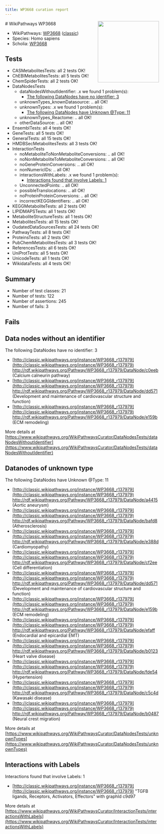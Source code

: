 ```yaml
---
title: WP3668 curation report
---
```


<img style="float: right; width: 200px" src="https://upload.wikimedia.org/wikipedia/commons/thumb/8/83/Wplogo_with_text_500.png/640px-Wplogo_with_text_500.png" />
# WikiPathways WP3668

* WikiPathways: [WP3668](https://wikipathways.org/pathways/WP3668) ([classic](https://classic.wikipathways.org/instance/WP3668))
* Species: Homo sapiens
* Scholia: [WP3668](https://scholia.toolforge.org/wikipathways/WP3668)
## Tests
* CASMetabolitesTests: all 2 tests OK!
* ChEBIMetabolitesTests: all 5 tests OK!
* ChemSpiderTests: all 2 tests OK!
* DataNodesTests
    * dataNodesWithoutIdentifier: .x we found 1 problem(s):
        * [The following DataNodes have no identifier: 3](#d2d32fa2)
    * unknownTypes_knownDatasource: .. all OK!
    * unknownTypes: .x we found 1 problem(s):
        * [The following DataNodes have Unknown @Type: 11](#ef950832)
    * unknownTypes_Reactome: .. all OK!
    * otherDataSource: .. all OK!
* EnsemblTests: all 4 tests OK!
* GeneTests: all 5 tests OK!
* GeneralTests: all 15 tests OK!
* HMDBSecMetabolitesTests: all 3 tests OK!
* InteractionTests
    * noMetaboliteToNonMetaboliteConversions: .. all OK!
    * noNonMetaboliteToMetaboliteConversions: .. all OK!
    * noGeneProteinConversions: .. all OK!
    * nonNumericIDs: .. all OK!
    * interactionsWithLabels: .x we found 1 problem(s):
        * [Interactions found that involve Labels: 1](#630d2678)
    * UnconnectedPoints: .. all OK!
    * possibleTranslocations: .. all OK!
    * noProteinProteinConversions: .. all OK!
    * incorrectKEGGIdentifiers: .. all OK!
* KEGGMetaboliteTests: all 2 tests OK!
* LIPIDMAPSTests: all 1 tests OK!
* MetaboliteStructureTests: all 1 tests OK!
* MetabolitesTests: all 15 tests OK!
* OudatedDataSourcesTests: all 24 tests OK!
* PathwayTests: all 8 tests OK!
* ProteinsTests: all 2 tests OK!
* PubChemMetabolitesTests: all 3 tests OK!
* ReferencesTests: all 6 tests OK!
* UniProtTests: all 5 tests OK!
* UnicodeTests: all 1 tests OK!
* WikidataTests: all 4 tests OK!


## Summary

* Number of test classes: 21
* Number of tests: 122
* Number of assertions: 245
* Number of fails: 3

## Fails

<a name="d2d32fa2" />

## Data nodes without an identifier

The following DataNodes have no identifier: 3

* [http://classic.wikipathways.org/instance/WP3668_r137979](http://classic.wikipathways.org/instance/WP3668_r137979) http://rdf.wikipathways.org/Pathway/WP3668_r137979/DataNode/c0eeb (Calcium calneurin pathway)
* [http://classic.wikipathways.org/instance/WP3668_r137979](http://classic.wikipathways.org/instance/WP3668_r137979) http://rdf.wikipathways.org/Pathway/WP3668_r137979/DataNode/dd571 (Development and maintenance 
of cardiovascular structure 
and function)
* [http://classic.wikipathways.org/instance/WP3668_r137979](http://classic.wikipathways.org/instance/WP3668_r137979) http://rdf.wikipathways.org/Pathway/WP3668_r137979/DataNode/e159b (ECM remodeling)


More details at [https://www.wikipathways.org/WikiPathwaysCurator/DataNodesTests/dataNodesWithoutIdentifier](https://www.wikipathways.org/WikiPathwaysCurator/DataNodesTests/dataNodesWithoutIdentifier)

<a name="ef950832" />

## Datanodes of unknown type

The following DataNodes have Unknown @Type: 11

* [http://classic.wikipathways.org/instance/WP3668_r137979](http://classic.wikipathways.org/instance/WP3668_r137979) http://rdf.wikipathways.org/Pathway/WP3668_r137979/DataNode/a4415 (Aortic aneurysm)
* [http://classic.wikipathways.org/instance/WP3668_r137979](http://classic.wikipathways.org/instance/WP3668_r137979) http://rdf.wikipathways.org/Pathway/WP3668_r137979/DataNode/bafd8 (Atherosclerosis)
* [http://classic.wikipathways.org/instance/WP3668_r137979](http://classic.wikipathways.org/instance/WP3668_r137979) http://rdf.wikipathways.org/Pathway/WP3668_r137979/DataNode/e388d (Cardiomyopathy)
* [http://classic.wikipathways.org/instance/WP3668_r137979](http://classic.wikipathways.org/instance/WP3668_r137979) http://rdf.wikipathways.org/Pathway/WP3668_r137979/DataNode/cf2ee (Cell differentiation)
* [http://classic.wikipathways.org/instance/WP3668_r137979](http://classic.wikipathways.org/instance/WP3668_r137979) http://rdf.wikipathways.org/Pathway/WP3668_r137979/DataNode/dd571 (Development and maintenance 
of cardiovascular structure 
and function)
* [http://classic.wikipathways.org/instance/WP3668_r137979](http://classic.wikipathways.org/instance/WP3668_r137979) http://rdf.wikipathways.org/Pathway/WP3668_r137979/DataNode/e159b (ECM remodeling)
* [http://classic.wikipathways.org/instance/WP3668_r137979](http://classic.wikipathways.org/instance/WP3668_r137979) http://rdf.wikipathways.org/Pathway/WP3668_r137979/DataNode/efaff (Endocardial and epicardial EMT)
* [http://classic.wikipathways.org/instance/WP3668_r137979](http://classic.wikipathways.org/instance/WP3668_r137979) http://rdf.wikipathways.org/Pathway/WP3668_r137979/DataNode/b0123 (Heart valve disease)
* [http://classic.wikipathways.org/instance/WP3668_r137979](http://classic.wikipathways.org/instance/WP3668_r137979) http://rdf.wikipathways.org/Pathway/WP3668_r137979/DataNode/fde54 (Hypertension)
* [http://classic.wikipathways.org/instance/WP3668_r137979](http://classic.wikipathways.org/instance/WP3668_r137979) http://rdf.wikipathways.org/Pathway/WP3668_r137979/DataNode/c5c4d (Kawasaki disease)
* [http://classic.wikipathways.org/instance/WP3668_r137979](http://classic.wikipathways.org/instance/WP3668_r137979) http://rdf.wikipathways.org/Pathway/WP3668_r137979/DataNode/b0487 (Neural crest migration)


More details at [https://www.wikipathways.org/WikiPathwaysCurator/DataNodesTests/unknownTypes](https://www.wikipathways.org/WikiPathwaysCurator/DataNodesTests/unknownTypes)

<a name="630d2678" />

## Interactions with Labels

Interactions found that involve Labels: 1

* [http://classic.wikipathways.org/instance/WP3668_r137979](http://classic.wikipathways.org/instance/WP3668_r137979) "TGFB ligands, 
Receptors, 
Activators, 
Effectors" with graphId c9d97


More details at [https://www.wikipathways.org/WikiPathwaysCurator/InteractionTests/interactionsWithLabels](https://www.wikipathways.org/WikiPathwaysCurator/InteractionTests/interactionsWithLabels)

